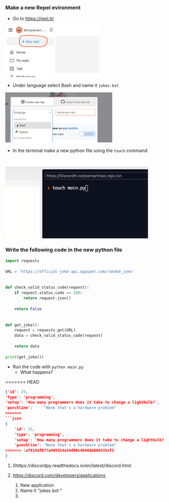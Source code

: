 ###  Make a new Repel evironment

- Go to https://repl.it/

<img src="notes.assets/image-20200919180927141.png" alt="image-20200919180927141" style="zoom: 33%;" />

- Under language select Bash and name it `jokes-bot`

<img src="notes.assets/image-20200919181233484.png" alt="image-20200919181233484" style="zoom: 33%;" />

- In the terminal make a new python file using the `touch` command 

<img src="notes.assets/image-20200919181149273.png" alt="image-20200919181149273" style="zoom: 50%;" />



### Write the following code in the new python file

```python
import requests

URL = 'https://official-joke-api.appspot.com/random_joke'


def check_valid_status_code(request):
    if request.status_code == 200:
        return request.json()

    return False


def get_joke():
    request = requests.get(URL)
    data = check_valid_status_code(request)

    return data
  
print(get_joke())
```

- Run the code with `python main.py`
  - What happens? 



<<<<<<< HEAD
```JSON
{'id': 25,
'type': 'programming', 
'setup': 'How many programmers does it take to change a lightbulb?',
'punchline':	 "None that's a hardware problem"
=======
```json
{
    'id': 25,
    'type': 'programming', 
    'setup': 'How many programmers does it take to change a lightbulb?',
    'punchline': "None that's a hardware problem"
>>>>>>> 1af019afb77a405314a34d90c4b40da606535cf3
}
```





1. 0https://discordpy.readthedocs.io/en/latest/discord.html

1. https://discord.com/developers/applications
   1. New application 
   2. Name it "jokes bot "
   3. 

